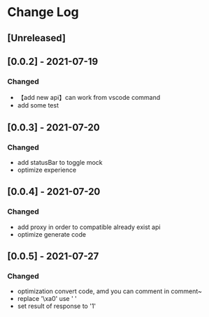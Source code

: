 # Change Log

## [Unreleased]

## [0.0.2] - 2021-07-19
### Changed
- 【add new api】can work from vscode command
- add some test


## [0.0.3] - 2021-07-20
### Changed
- add statusBar to toggle mock
- optimize experience

## [0.0.4] - 2021-07-20
### Changed
- add proxy in order to compatible already exist api
- optimize generate code
## [0.0.5] - 2021-07-27
### Changed
- optimization convert code, amd you can comment in comment~
- replace '\xa0' use ' '
- set result of response to '1'
